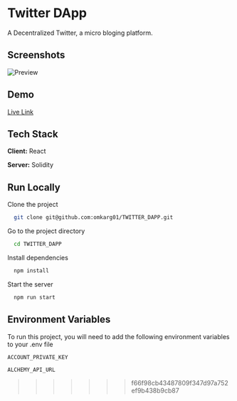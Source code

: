 # Twitter DApp

A Decentralized Twitter, a micro bloging platform.
## Screenshots

![Preview](https://user-images.githubusercontent.com/67428719/211362678-3feac57a-a2e9-4b95-b88e-2569ac1ee6a1.png)

## Demo

[Live Link](https://twitterr-dapp.netlify.app/)


## Tech Stack

**Client:** React

**Server:** Solidity


## Run Locally

Clone the project

```bash
  git clone git@github.com:omkarg01/TWITTER_DAPP.git
```

Go to the project directory

```bash
  cd TWITTER_DAPP
```

Install dependencies

```bash
  npm install
```

Start the server

```bash
  npm run start
```


## Environment Variables

To run this project, you will need to add the following environment variables to your .env file

`ACCOUNT_PRIVATE_KEY`

`ALCHEMY_API_URL`
>>>>>>> f66f98cb43487809f347d97a752ef9b438b9cb87


